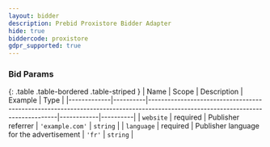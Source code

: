 ```yaml
---
layout: bidder
description: Prebid Proxistore Bidder Adapter
hide: true
biddercode: proxistore
gdpr_supported: true
---
```



### Bid Params

{: .table .table-bordered .table-striped }
| Name        | Scope    | Description                                                                                                                    | Example    | Type     |
|-------------|----------|--------------------------------------------------------------------------------------------------------------------------------|------------|----------|
| `website`    | required | Publisher  referrer                                                                                                  | `'example.com'` | `string` |
| `language` | required | Publisher language for the advertisement | `'fr'`   | `string` |
